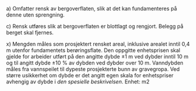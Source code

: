 a) Omfatter rensk av bergoverflaten, slik at det kan fundamenteres på denne uten sprengning.

c) Rensk utføres slik at bergoverflaten er blottlagt og rengjort. Belegg på berget skal fjernes.

x) Mengden måles som prosjektert rensket areal, inklusive arealet inntil 0,4 m utenfor fundamentets berøringsflate. Den oppgitte enhetsprisen skal gjelde for arbeider utført på den angitte dybde ±1 m ved dybder inntil 10 m og til angitt dybde ±10 % av dybden ved dybder over 10 m. Vanndybden måles fra vannspeilet til dypeste prosjekterte bunn av gravegropa. Ved større usikkerhet om dybde er det angitt egen skala for enhetspriser avhengig av dybde i *den spesielle beskrivelsen*. Enhet: m2

